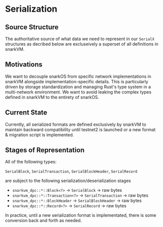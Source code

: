 # Serialization

## Source Structure

The authoritative source of what data we need to represent in our `SerialX` structures as decribed below are excluseively a superset of all definitions in snarkVM.

## Motivations

We want to decouple snarkOS from specific network implementations in snarkVM alongside implementation-specific details. This is particularly driven by storage standardization and managing Rust's type system in a multi-network environment. We want to avoid leaking the complex types defined in snarkVM to the entirety of snarkOS.

## Current State

Currently, all serialized formats are defined exclusively by snarkVM to maintain backward compatibility until testnet2 is launched or a new format & migration script is implemented.

## Stages of Representation

All of the following types:

`SerialBlock`, `SerialTransaction`, `SerialBlockHeader`, `SerialRecord`

are subject to the following serialization/deserialization stages

* `snarkvm_dpc::*::Block<?>` -> `SerialBlock` -> raw bytes
* `snarkvm_dpc::*::Transaction<?>` -> `SerialTransaction` -> raw bytes
* `snarkvm_dpc::*::BlockHeader` -> `SerialBlockHeader` -> raw bytes
* `snarkvm_dpc::*::Record<?>` -> `SerialRecord` -> raw bytes

In practice, until a new serialization format is implementated, there is some conversion back and forth as needed.

